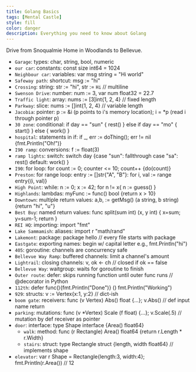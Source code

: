 ```yaml
---
title: Golang Basics
tags: [Mental Castle]
style: fill
color: danger
description: Everything you need to know about Golang
---
```


Drive from Snoqualmie Home in Woodlands to Bellevue.

- `Garage`: types: char, string, bool, numeric
- `our car`: constants: const size int64 = 1024
- `Neighbour car`: variables: var msg string = "Hi world"
- `Safeway path`: shortcut: msg := "hi" 
- `Crossing`: string: str := "hi", str := `Hi` // multiline
- `Swenson Drive`: number: num := 3, var num float32 = 22.7
- `Traffic light`: array: nums := [3]int{1, 2, 4} // fixed length
- `Parkway`: slice: nums := []int{1, 2, 4} // variable length
- `Jacobia`: pointer: p := &i (p points to i's memory location); i = *p (read i through pointer p)
- `30 zone`: conditional: if day == "sun" { rest() } else if day == "mo" { start() } else { work() }
- `hospital`: statements in if: if _, err := doThing(); err != nil {fmt.Println("Oh!")}
- `I90 ramp`: conversions: f := float(3)
- `ramp lights`: switch: switch day {case "sun": fallthrough case "sa": rest() default: work() }
- `I90`: for loop: for count := 0; counter <= 10; count++ {do(count)}
- `Preston`: for range loop: entry := []str{"A", "B"}: for i, val := range entry{(i, val)}
- `High Point`: while: n := 0; x := 42; for n != x{ n := guess() }
- `Highlands`: lambdas: myFunc := func() bool {return x > 10}
- `Downtown`: multiple return values: a,b, := getMsg() (a string, b string){return "hi", "u"}
- `Best Buy`: named return values: func split(sum int) (x, y int) { x=sum; y=sum-1; return }
- `REI HQ`: importing: import "fmt"
- `Lake Sammamish`: aliases: import r "math/rand"
- `Lakemont`: package: package hello // every file starts with package
- `Eastgate`: exporting names: begin w/ capital letter e.g., fmt.Println("hi")
- `405`: goroutine: channels are concurrency safe
- `Bellevue Way Ramp`: buffered channels: limit a channel's amount
- `Lightrail`: closing channels: v, ok <- ch // closed if ok == false
- `Bellevue Way`: waitgroup: waits for goroutine to finish
- `Outer route`: defer: skips running function until outer func runs // @decorator in Python 
- `112th`: defer func(){fmt.Println("Done")} () fmt.Println("Working") 
- `929`: structs: v := Vertex{x:1, y:2} // dict-ish 
- `boom gate`: receivers: func (v Vertex) Abs() float {...}; v.Abs() // def input name return
- `parking`: mutations: func (v *Vertex) Scale (f float) {...}; v.Scale(.5) // mutation by def receiver as pointer
- `door`: interface: type Shape interface {Area() float64}
  - `walk`: method: func (r Rectangle) Area() float64 {return r.Length * r.Width}
  - `stairs`: struct: type Rectangle struct {length, width float64} // implements shape
- `elevator`: var r Shape = Rectangle{length:3, width:4}; fmt.Println(r.Area()) // 12 